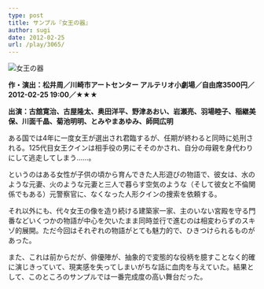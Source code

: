 ```yaml
---
type: post
title: サンプル『女王の器』
author: sugi
date: 2012-02-25
url: /play/3065/
---
```

<img src="http://i2.wp.com/asharpminor.com/wp-content/uploads/2012/02/ustuwa.jpg?resize=170%2C240" alt="女王の器" title="女王の器" class="alignleft size-full wp-image-3066" data-recalc-dims="1" />

**作・演出：松井周／川崎市アートセンター アルテリオ小劇場／自由席3500円／2012-02-25 19:00／★★★**

**出演：古舘寛治、古屋隆太、奥田洋平、野津あおい、岩瀬亮、羽場睦子、稲継美保、川面千晶、菊池明明、とみやまあゆみ、師岡広明**

ある国では4年に一度女王が選出され君臨するが、任期が終わると同時に処刑される。125代目女王クインは相手役の男にそそのかされ、自分の母親を身代わりにして逃走してしまう……。

というのはある女性が子供の頃から育んできた人形遊びの物語で、彼女は、水のような元妻、火のような元妻と三人で暮らす空気のような（そして彼女と不倫関係でもある）元警察官に、なくなった人形クインの捜索を依頼する。

それ以外にも、代々女王の像を造り続ける建築家一家、主のいない宮殿を守る門番などいくつかの物語が中心を欠いたまま同時並行で進むのは相変わらずのスキゾ的展開。ただ今回はそれぞれの物語がとても魅力的で、ひきつけられるものがあった。

また、これは前からだが、俳優陣が、抽象的で変態的な役柄を臆すことなく的確に演じきっていて、現実感を失ってしまいがちな話に血肉を与えていた。結果として、このところのサンプルでは一番完成度の高い舞台だった。
